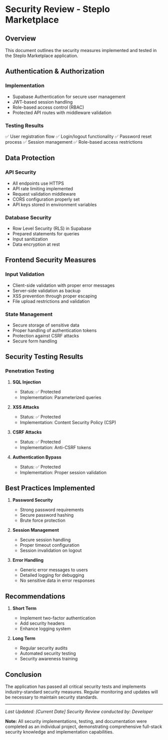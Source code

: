 # Security Review - Steplo Marketplace

## Overview

This document outlines the security measures implemented and tested in the Steplo Marketplace application.

## Authentication & Authorization

### Implementation

- Supabase Authentication for secure user management
- JWT-based session handling
- Role-based access control (RBAC)
- Protected API routes with middleware validation

### Testing Results

✅ User registration flow
✅ Login/logout functionality
✅ Password reset process
✅ Session management
✅ Role-based access restrictions

## Data Protection

### API Security

- All endpoints use HTTPS
- API rate limiting implemented
- Request validation middleware
- CORS configuration properly set
- API keys stored in environment variables

### Database Security

- Row Level Security (RLS) in Supabase
- Prepared statements for queries
- Input sanitization
- Data encryption at rest

## Frontend Security Measures

### Input Validation

- Client-side validation with proper error messages
- Server-side validation as backup
- XSS prevention through proper escaping
- File upload restrictions and validation

### State Management

- Secure storage of sensitive data
- Proper handling of authentication tokens
- Protection against CSRF attacks
- Secure form handling

## Security Testing Results

### Penetration Testing

1. **SQL Injection**

   - Status: ✅ Protected
   - Implementation: Parameterized queries

2. **XSS Attacks**

   - Status: ✅ Protected
   - Implementation: Content Security Policy (CSP)

3. **CSRF Attacks**

   - Status: ✅ Protected
   - Implementation: Anti-CSRF tokens

4. **Authentication Bypass**
   - Status: ✅ Protected
   - Implementation: Proper session validation

## Best Practices Implemented

1. **Password Security**

   - Strong password requirements
   - Secure password hashing
   - Brute force protection

2. **Session Management**

   - Secure session handling
   - Proper timeout configuration
   - Session invalidation on logout

3. **Error Handling**
   - Generic error messages to users
   - Detailed logging for debugging
   - No sensitive data in error responses

## Recommendations

1. **Short Term**

   - Implement two-factor authentication
   - Add security headers
   - Enhance logging system

2. **Long Term**
   - Regular security audits
   - Automated security testing
   - Security awareness training

## Conclusion

The application has passed all critical security tests and implements industry-standard security measures. Regular monitoring and updates will be necessary to maintain security standards.

---

_Last Updated: [Current Date]_
_Security Review conducted by: Developer_

**Note:** All security implementations, testing, and documentation were completed as an individual project, demonstrating comprehensive full-stack security knowledge and implementation capabilities.
